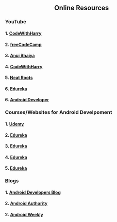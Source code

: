 <h2 align="center"> Online Resources</h2>
<h3>YouTube</h3>
<h4>1. <a href="https://www.youtube.com/watch?v=mXjZQX3UzOs"> CodeWithHarry</a></h4>
<h4>2. <a href="https://www.youtube.com/watch?v=fis26HvvDII"> freeCodeCamp</a></h4>
<h4>3. <a href="https://www.youtube.com/watch?v=u0kmgolU09g&list=PLUcsbZa0qzu3Mri2tL1FzZy-5SX75UJfb"> Anuj Bhaiya</a></h4>
<h4>4. <a href="https://www.youtube.com/watch?v=InigFUSiPl8&list=PLu0W_9lII9aiL0kysYlfSOUgY5rNlOhUd"> CodeWithHarry</a></h4>
<h4>5. <a href="https://www.youtube.com/watch?v=EplH-amHTtE&list=PLUhfM8afLE_Ok-0Lx2v9hfrmbxi3GgsX1"> Neat Roots</a></h4>
<h4>6. <a href="https://www.youtube.com/watch?v=aS__9RbCyHg"> Edureka</a></h4>
<h4>6. <a href="https://www.youtube.com/watch?v=roDz8mMvbIg&list=PLknSwrodgQ72X4sKpzf5vT8kY80HKcUSe"> Android Developer</a></h4>

<h3>Courses/Websites for Android Develpoment</h3>
<h4>1. <a href="https://www.udemy.com/course/learn-android-application-development-y/?LSNPUBID=JVFxdTr9V80&ranEAID=JVFxdTr9V80&ranMID=39197&ranSiteID=JVFxdTr9V80-mI9zsu5x9de3SXp3Qul_IQ&utm_medium=udemyads&utm_source=aff-campaign"> Udemy</a></h4>
<h4>2. <a href="https://www.youtube.com/watch?v=aS__9RbCyHg"> Edureka</a></h4>
<h4>3. <a href="https://www.youtube.com/watch?v=aS__9RbCyHg"> Edureka</a></h4>
<h4>4. <a href="https://www.youtube.com/watch?v=aS__9RbCyHg"> Edureka</a></h4>
<h4>5. <a href="https://www.youtube.com/watch?v=aS__9RbCyHg"> Edureka</a></h4>

<h3>Blogs</h3>
<h4>1. <a href="https://android-developers.googleblog.com/"> Android Developers Blog</a></h4>
<h4>2. <a href="https://www.androidauthority.com/"> Android Authority</a></h4>
<h4>2. <a href="https://androidweekly.net/"> Android Weekly</a></h4>

